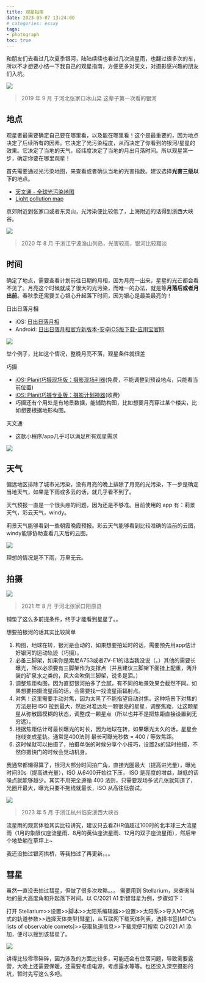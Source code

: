 ```yaml
---
title: 观星指南
date: 2023-05-07 13:24:00
# categories: essay
tags: 
- photograph
toc: true
---
```


和朋友们去看过几次夏季银河，陆陆续续也看过几次流星雨，也翻过很多次的车，所以不才想要小结一下我自己的观星指南，方便更多对天文，对摄影感兴趣的朋友们入坑。

<!-- more -->

  
![](https://pic3.zhimg.com/80/v2-9e360e91c823cf48f9744c45cc2eab66_720w.webp)

> 2019 年 9 月 于河北张家口冰山梁 这辈子第一次看的银河

## 地点

观星者最需要确定自己要在哪里看，以及能在哪里看！这个是最重要的，因为地点决定了后续所有的因素。它决定了光污染程度，从而决定了你看到的银河/星星的效果。它决定了当地的天气，经纬度决定了当地的月出月落时间。所以观星第一步，确定你要在哪里观星！

首先需要通过光污染地图，来查看或者确认当地的光害指数。建议选择**光害三级以下**的地点。

-   [天文通 - 全球光污染地图](https://link.zhihu.com/?target=https%3A//darkmap.cn/)
-   [Light pollution map](https://link.zhihu.com/?target=https%3A//www.lightpollutionmap.info/)

京郊附近到张家口或者东灵山，光污染便比较低了，上海附近的话得到浙西大峡谷。

![](https://pic3.zhimg.com/80/v2-5377026cdc37ea4090086d4daa333d92_720w.webp)

> 2020 年 8 月 于浙江宁波渔山列岛，光害较高，银河比较黯淡

## 时间

确定了地点，需要查看计划前往日期的月相，因为月亮一出来，星星的光芒都会看不见了。月亮这个时候就成了很大的光污染，而唯一的办法，就是等**月落后或者月出前**。春秋季还需要关心银心升起落下时间，因为银心是最美最亮的！

日出日落月相

-   iOS: [日出日落月相](https://link.zhihu.com/?target=https%3A//apps.apple.com/cn/app/%25E6%2597%25A5%25E5%2587%25BA%25E6%2597%25A5%25E8%2590%25BD%25E6%259C%2588%25E7%259B%25B8/id1468244490)
-   Android: [日出日落月相官方新版本-安卓iOS版下载-应用宝官网](https://link.zhihu.com/?target=https%3A//sj.qq.com/appdetail/com.xueping.solunar)

![](https://pic4.zhimg.com/80/v2-838495b10373c1096e06e6309eb835a3_720w.webp)

举个例子，比如这个情况，整晚月亮不落，观星条件就很差

巧摄

-   [iOS: Planit巧摄现场版：摄影现场利器](https://link.zhihu.com/?target=https%3A//apps.apple.com/cn/app/planit%25E5%25B7%25A7%25E6%2591%2584%25E7%258E%25B0%25E5%259C%25BA%25E7%2589%2588-%25E6%2591%2584%25E5%25BD%25B1%25E7%258E%25B0%25E5%259C%25BA%25E5%2588%25A9%25E5%2599%25A8/id1455712879)(免费，不能调整到预设地点，只能看当前位置)
-   [iOS: ‎Planit巧摄专业版：摄影计划神器](https://link.zhihu.com/?target=https%3A//apps.apple.com/us/app/planit%25E5%25B7%25A7%25E6%2591%2584%25E4%25B8%2593%25E4%25B8%259A%25E7%2589%2588-%25E6%2591%2584%25E5%25BD%25B1%25E8%25AE%25A1%25E5%2588%2592%25E7%25A5%259E%25E5%2599%25A8/id898876435%3Fl%3Dzh)(收费)
-   巧摄还有个用处是有地景数据，能辅助构图，比如想要月亮穿过某个楼尖，比如想要根据地形构图。

天文通

-   这款小程序/app几乎可以满足所有观星需求

![](https://pic2.zhimg.com/80/v2-5aae08b5b5466403ed711b5a64726ff9_720w.webp)

## 天气

偏远地区排除了城市光污染，没有月亮的晚上排除了月亮的光污染，下一步是确定当地天气，如果是下雨或多云的话，就几乎看不到了。

天气预报一直是一个很头疼的问题，因为还是不够准。目前使用的 app 有：莉景天气，彩云天气，windy。

莉景天气能够看到一些朝霞晚霞预报。彩云天气能够看到比较准确的当前的云图，windy能够协助查看几天后的云图。

![](https://pic1.zhimg.com/80/v2-997ad8e210dcd4b152caed0148b0b644_720w.webp)

理想的情况是不下雨，万里无云。

## 拍摄

![](https://pic1.zhimg.com/80/v2-bc17adeee9eaf7b8501fc902dd8230c8_720w.webp)

> 2021 年 8 月 于河北张家口阳原县

铺垫了这么多前提条件，终于才能看到星星了。。

想要拍银河的话其实比较简单

1.  构图，地球在转，银河是会动的，如果想要拍延时的话，需要预先用app估计好银河的运动轨迹（巧摄）。
2.  必备三脚架，如果你是索尼A7S3或者ZV-E1的话当我没说（。）其他的需要长曝光，所以必须要有三脚架作为支撑点（并且建议三脚架下面挂上配重，两升装的矿泉水之类的，风大会吹倒三脚架，说多是泪。）
3.  调整焦距构图，因为直怼银河拍多了会腻，有不同的地景效果会截然不同。如果想要拍摄流星雨的话，会需要找一找流星雨辐射点。
4.  对焦！这里需要手动对焦，因为太黑了不能指望自动对焦。这种场景下对焦的方法是把 ISO 拉到最大，然后对准远处一颗很亮的星星，调整焦距，让这颗星星从弥散圆模糊的状态，调整成一颗星点（所以也并不是把焦距直接设置到无穷远）。
5.  根据焦距估计可最长曝光的时长，因为地球在转，如果曝光太久的话，星星会拖线变成星轨。通常是400法则 最长可曝光秒数 = 400 / 等效焦距。
6.  这时候就可以拍摄了，拍摄单张的时候分享个小技巧，设置2s的延时拍摄，不然你摁快门的时候会晃动机身。

我通常都懒得算了，银河大部分时间拍广角，直接光圈最大（提高进光量），曝光时间30s（提高进光量），ISO 从6400开始往下压， ISO 是亮度的增益，越低的话噪点就能够越少。其实不用完全遵循 400 法则，只需要现场多试几张就知道了，光圈开最大，曝光只要不拖线就最长，ISO 从高往低尝试。

![](https://pic2.zhimg.com/80/v2-7486d77f7c616ca5f912d29881023989_720w.webp)

> 2023 年 5 月 于浙江杭州临安浙西大峡谷

流星雨的观赏体验其实比较讲究，建议只去看ZHR值超过100时的北半球三大流星雨（1月的象限仪座流星雨、8月的英仙座流星雨、12月的双子座流星雨），然后带个地垫躺在草坪上~

我还没拍过银河拱桥，等我拍过了再更新。。。

## 彗星

虽然一直没去拍过彗星，但做了很多次攻略。。。 需要用到 Stellarium，来查询当地的最大高度角和升起落下时间。以 C/2021 A1 新智彗星为例，步骤如下：

打开 Stellarium>>设置>>脚本>>太阳系编辑器>>设置>>太阳系>>导入MPC格式的轨道参数>>选择天体类型[彗星]，从互联网下载天体列表，选择书签[MPC's lists of observable comets]>>获取轨道信息>>下载完便可搜索 C/2021 A1 添加，便可以搜到该彗星了。

![](https://pic2.zhimg.com/80/v2-13a8e18e8996ee955bcf2803376c498d_720w.webp)

讲得比较零零碎碎，因为涉及的方面比较多，可能还会有住宿问题，导致需要露营，大晚上还需要保暖，还需要考虑电源，考虑露水等等。也还没入深空摄影的坑，暂时先写这么多吧。